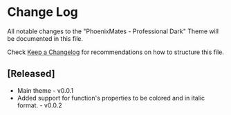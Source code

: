 # Change Log

All notable changes to the "PhoenixMates - Professional Dark" Theme will be documented in this file.

Check [Keep a Changelog](http://keepachangelog.com/) for recommendations on how to structure this file.

## [Released]

- Main theme - v0.0.1
- Added support for function's properties to be colored and in italic format. - v0.0.2
